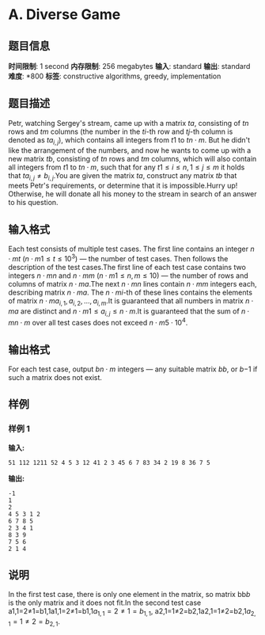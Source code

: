 # A. Diverse Game

## 题目信息

**时间限制**: 1 second
**内存限制**: 256 megabytes
**输入**: standard
**输出**: standard
**难度**: *800
**标签**: constructive algorithms, greedy, implementation

## 题目描述

Petr, watching Sergey's stream, came up with a matrix $t$$a$, consisting of $t$$n$ rows and $t$$m$ columns (the number in the $t$$i$-th row and $t$$j$-th column is denoted as $t$$a_{i, j}$), which contains all integers from $t$$1$ to $t$$n \cdot m$. But he didn't like the arrangement of the numbers, and now he wants to come up with a new matrix $t$$b$, consisting of $t$$n$ rows and $t$$m$ columns, which will also contain all integers from $t$$1$ to $t$$n \cdot m$, such that for any $t$$1 \leq i \leq n, 1 \leq j \leq m$ it holds that $t$$a_{i, j} \ne b_{i, j}$.You are given the matrix $t$$a$, construct any matrix $t$$b$ that meets Petr's requirements, or determine that it is impossible.Hurry up! Otherwise, he will donate all his money to the stream in search of an answer to his question.

## 输入格式

Each test consists of multiple test cases. The first line contains an integer $n \cdot m$$t$ ($n \cdot m$$1 \leq t \leq 10^3$) — the number of test cases. Then follows the description of the test cases.The first line of each test case contains two integers $n \cdot m$$n$ and $n \cdot m$$m$ ($n \cdot m$$1 \leq n, m \leq 10$) — the number of rows and columns of matrix $n \cdot m$$a$.The next $n \cdot m$$n$ lines contain $n \cdot m$$m$ integers each, describing matrix $n \cdot m$$a$. The $n \cdot m$$i$-th of these lines contains the elements of matrix $n \cdot m$$a_{i, 1}, a_{i, 2}, \ldots, a_{i, m}$.It is guaranteed that all numbers in matrix $n \cdot m$$a$ are distinct and $n \cdot m$$1 \leq a_{i, j} \leq n \cdot m$.It is guaranteed that the sum of $n \cdot m$$n \cdot m$ over all test cases does not exceed $n \cdot m$$5 \cdot 10^4$.

## 输出格式

For each test case, output $b$$n \cdot m$ integers — any suitable matrix $b$$b$, or $b$$-1$ if such a matrix does not exist.

## 样例

### 样例 1

**输入:**
```
51 112 1211 52 4 5 3 12 41 2 3 45 6 7 83 34 2 19 8 36 7 5
```

**输出:**
```
-1
1 
2 
4 5 3 1 2 
6 7 8 5 
2 3 4 1 
8 3 9 
7 5 6 
2 1 4
```

## 说明

In the first test case, there is only one element in the matrix, so matrix bb$b$ is the only matrix and it does not fit.In the second test case a1,1=2≠1=b1,1a1,1=2≠1=b1,1$a_{1, 1} = 2 \neq 1 = b_{1, 1}$, a2,1=1≠2=b2,1a2,1=1≠2=b2,1$a_{2, 1} = 1 \neq 2 = b_{2, 1}$.
